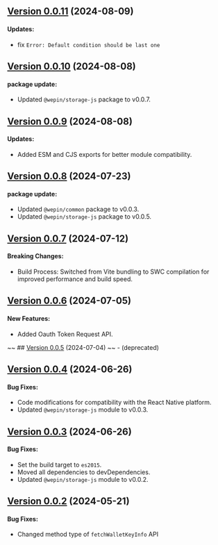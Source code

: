 ## [Version 0.0.11](https://www.npmjs.com/package/@wepin/fetch-js/v/0.0.11) (2024-08-09)

#### Updates:
  - fix `Error: Default condition should be last one`

## [Version 0.0.10](https://www.npmjs.com/package/@wepin/fetch-js/v/0.0.10) (2024-08-08)

#### package update:
 - Updated `@wepin/storage-js` package to v0.0.7.

## [Version 0.0.9](https://www.npmjs.com/package/@wepin/fetch-js/v/0.0.9) (2024-08-08)

#### Updates:
- Added ESM and CJS exports for better module compatibility.

## [Version 0.0.8](https://www.npmjs.com/package/@wepin/fetch-js/v/0.0.8) (2024-07-23)

#### package update:
 - Updated `@wepin/common` package to v0.0.3.
 - Updated `@wepin/storage-js` package to v0.0.5.

## [Version 0.0.7](https://www.npmjs.com/package/@wepin/fetch-js/v/0.0.7) (2024-07-12)

#### Breaking Changes:
 - Build Process: Switched from Vite bundling to SWC compilation for improved performance and build speed.

## [Version 0.0.6](https://www.npmjs.com/package/@wepin/fetch-js/v/0.0.6) (2024-07-05)

#### New Features:

- Added Oauth Token Request API.

~~ ## [Version 0.0.5](https://www.npmjs.com/package/@wepin/fetch-js/v/0.0.5) (2024-07-04) ~~ - (deprecated)

## [Version 0.0.4](https://www.npmjs.com/package/@wepin/fetch-js/v/0.0.4) (2024-06-26)

#### Bug Fixes:

- Code modifications for compatibility with the React Native platform.
- Updated `@wepin/storage-js` module to v0.0.3.
  
## [Version 0.0.3](https://www.npmjs.com/package/@wepin/fetch-js/v/0.0.3) (2024-06-26)

#### Bug Fixes:

- Set the build target to `es2015`.
- Moved all dependencies to devDependencies.
- Updated `@wepin/storage-js` module to v0.0.2.

## [Version 0.0.2](https://www.npmjs.com/package/@wepin/fetch-js/v/0.0.2) (2024-05-21)

#### Bug Fixes:

- Changed method type of `fetchWalletKeyInfo` API
